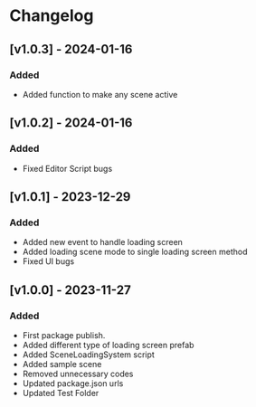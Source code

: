 # Changelog


## [v1.0.3] - 2024-01-16

### Added

- Added function to make any scene active


## [v1.0.2] - 2024-01-16

### Added

- Fixed Editor Script bugs

## [v1.0.1] - 2023-12-29

### Added

- Added new event to handle loading screen
- Added loading scene mode to single loading screen method 
- Fixed UI bugs




## [v1.0.0] - 2023-11-27

### Added

- First package publish.
- Added different type of loading screen prefab
- Added SceneLoadingSystem script
- Added sample scene
- Removed unnecessary codes
- Updated package.json urls
- Updated Test Folder
